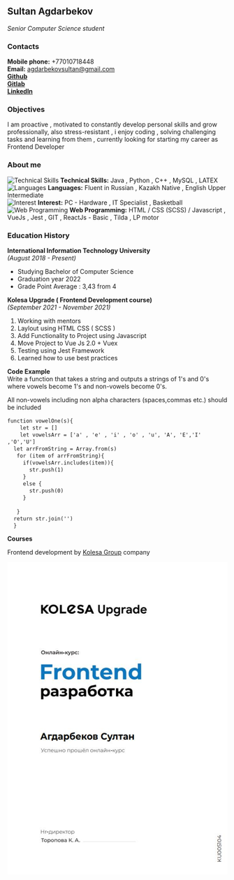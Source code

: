 ## Sultan Agdarbekov

_Senior Computer Science student_

### Contacts

**Mobile phone:** +77010718448  
**Email:** agdarbekovsultan@gmail.com  
**[Github](https://github.com/soola-sys)**  
**[Gitlab](https://gitlab.com/soola-sys)**  
**[LinkedIn](https://www.linkedin.com/in/sultan-agdarbekov/)**

### Objectives

I am proactive , motivated to constantly develop personal skills and grow professionally, also stress-resistant , i enjoy coding , solving challenging tasks and learning from them , currently looking for starting my career as Frontend Developer

### About me

![Technical Skills](./assets/img/pc.png) **Technical Skills:** Java , Python , C++ , MySQL , LATEX  
![Languages](./assets/img/language.png) **Languages:** Fluent in Russian , Kazakh Native , English Upper Intermediate  
![Interest](./assets/img/basketball.png) **Interest:** PC - Hardware , IT Specialist , Basketball  
![Web Programming](./assets/img/code.png) **Web Programming:** HTML / CSS (SCSS) / Javascript , VueJs , Jest , GIT , ReactJs - Basic , Tilda , LP motor
### Education History

**International Information Technology University**  
_(August 2018 - Present)_

- Studying Bachelor of Computer Science
- Graduation year 2022
- Grade Point Average : 3,43 from 4

**Kolesa Upgrade ( Frontend Development course)**  
_(September 2021 - November 2021)_

1. Working with mentors
2. Laylout using HTML CSS ( SCSS )
3. Add Functionality to Project using Javascript
4. Move Project to Vue Js 2.0 + Vuex
5. Testing using Jest Framework
6. Learned how to use best practices

**Code Example**  
Write a function that takes a string and outputs a strings of 1's and 0's where vowels become 1's and non-vowels become 0's.

All non-vowels including non alpha characters (spaces,commas etc.) should be included
```
function vowelOne(s){
    let str = []
    let vowelsArr = ['a' , 'e' , 'i' , 'o' , 'u', 'A', 'E','I' ,'O','U']
  let arrFromString = Array.from(s)
   for (item of arrFromString){
     if(vowelsArr.includes(item)){
       str.push(1)
     }
     else {
       str.push(0)
     }
     
   }
  return str.join('')
  }
```

**Courses**

Frontend development by [Kolesa Group](https://job.kolesa.kz/) company

![Certificate](./assets/img/kolesa.jpg)